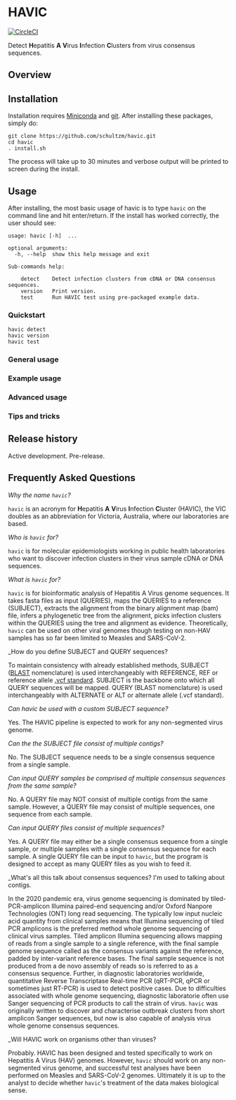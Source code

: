 # HAVIC

[![CircleCI](https://circleci.com/gh/schultzm/havic.svg?style=svg&circle-token=9d17418bb752aa29e07f95b09af106aef7cc6b02)](https://app.circleci.com/pipelines/github/schultzm/havic)

Detect **H**epatitis **A** **V**irus **I**nfection **C**lusters from virus consensus sequences.  

## Overview

## Installation

Installation requires [Miniconda](https://docs.conda.io/en/latest/miniconda.html) and [git](https://git-scm.com/downloads).  After installing these packages, simply do:

    git clone https://github.com/schultzm/havic.git
    cd havic
    . install.sh

The process will take up to 30 minutes and verbose output will be printed to screen during the install.

## Usage

After installing, the most basic usage of havic is to type `havic` on the command line and hit enter/return.  If the install has worked correctly, the user should see:

```{bash}
usage: havic [-h]  ...

optional arguments:
  -h, --help  show this help message and exit

Sub-commands help:
  
    detect    Detect infection clusters from cDNA or DNA consensus sequences.
    version   Print version.
    test      Run HAVIC test using pre-packaged example data.
```

### Quickstart

    havic detect
    havic version
    havic test

### General usage

### Example usage

### Advanced usage

### Tips and tricks

## Release history

Active development.  Pre-release.  
## Frequently Asked Questions

_Why the name `havic`?_

`havic` is an acronym for **H**epatitis **A** **V**irus **I**nfection **C**luster (HAVIC), the VIC doubles as an abbreviation for Victoria, Australia, where our laboratories are based.

_Who is `havic` for?_

`havic` is for molecular epidemiologists working in public health laboratories who want to discover infection clusters in their virus sample cDNA or DNA sequences.  

_What is `havic` for?_

`havic` is for bioinformatic analysis of Hepatitis A Virus genome sequences.  It takes fasta files as input (QUERIES), maps the QUERIES to a reference (SUBJECT), extracts the alignment from the binary alignment map (bam) file, infers a phylogenetic tree from the alignment, picks infection clusters within the QUERIES using the tree and alignment as evidence.  Theoretically, `havic` can be used on other viral genomes though testing on non-HAV samples has so far been limited to Measles and SARS-CoV-2.

_How do you define SUBJECT and QUERY sequences?

To maintain consistency with already established methods, SUBJECT ([BLAST](https://blast.ncbi.nlm.nih.gov/Blast.cgi?CMD=Web&PAGE_TYPE=BlastDocs&DOC_TYPE=References) nomenclature) is used interchangeably with REFERENCE, REF or reference allele [.vcf standard](https://www.internationalgenome.org/wiki/Analysis/Variant%20Call%20Format/vcf-variant-call-format-version-40/).  SUBJECT is the backbone onto which all QUERY sequences will be mapped.  QUERY (BLAST nomenclature) is used interchangeably with ALTERNATE or ALT or alternate allele (.vcf standard).  

_Can havic be used with a custom SUBJECT sequence?_

Yes.  The HAVIC pipeline is expected to work for any non-segmented virus genome.

_Can the the SUBJECT file consist of multiple contigs?_

No.  The SUBJECT sequence needs to be a single consensus sequence from a single sample.  

_Can input QUERY samples be comprised of multiple consensus sequences from the same sample?_

No.  A QUERY file may NOT consist of multiple contigs from the same sample.  However, a QUERY file may consist of multiple sequences, one sequence from each sample.  

_Can input QUERY files consist of multiple sequences?_

Yes.  A QUERY file may either be a single consensus sequence from a single sample, or multiple samples with a single consensus sequence for each sample.  A single QUERY file can be input to `havic`, but the program is designed to accept as many QUERY files as you wish to feed it.  

_What's all this talk about consensus sequences?  I'm used to talking about contigs.

In the 2020 pandemic era, virus genome sequencing is dominated by tiled-PCR-amplicon Illumina paired-end sequencing and/or Oxford Nanpore Technologies (ONT) long read sequencing.  The typically low input nucleic acid quantity from clinical samples means that Illumina sequencing of tiled PCR amplicons is the preferred method whole genome sequencing of clinical virus samples.  Tiled amplicon Illumina sequencing allows mapping of reads from a single sample to a single reference, with the final sample genome sequence called as the consensus variants against the reference, padded by inter-variant reference bases.  The final sample sequence is not produced from a de novo assembly of reads so is referred to as a consensus sequence.  Further, in diagnostic laboratories worldwide, quantitative Reverse Transcriptase Real-time PCR (qRT-PCR, qPCR or sometimes just RT-PCR) is used to detect positive cases.  Due to difficulties associated with whole genome sequencing, diagnostic laboratorie often use Sanger sequencing of PCR products to call the strain of virus.  `havic` was originally written to discover and characterise outbreak clusters from short amplicon Sanger sequences, but now is also capable of analysis virus whole genome consensus sequences.  

_Will HAVIC work on organisms other than viruses?

Probably.  HAVIC has been designed and tested specifically to work on Hepatitis A Virus (HAV) genomes.  However, `havic` should work on any non-segmented virus genome, and successful test analyses have been performed on Measles and SARS-CoV-2 genomes.  Ultimately it is up to the analyst to decide whether `havic`'s treatment of the data makes biological sense.  
